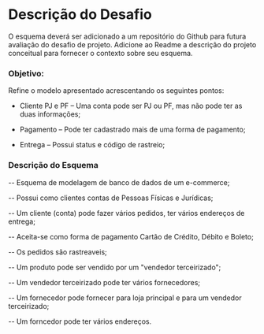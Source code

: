 # Descrição do Desafio
O esquema deverá ser adicionado a um repositório do Github para futura avaliação do desafio de projeto. Adicione ao Readme a descrição do projeto conceitual para fornecer o contexto sobre seu esquema.

### Objetivo:
Refine o modelo apresentado acrescentando os seguintes pontos:

- Cliente PJ e PF – Uma conta pode ser PJ ou PF, mas não pode ter as duas informações;

- Pagamento – Pode ter cadastrado mais de uma forma de pagamento;

- Entrega – Possui status e código de rastreio;

### Descrição do Esquema

-- Esquema de modelagem de banco de dados de um e-commerce;

-- Possui como clientes contas de Pessoas Físicas e Jurídicas;

-- Um cliente (conta) pode fazer vários pedidos, ter vários endereços de entrega;

-- Aceita-se como forma de pagamento Cartão de Crédito, Débito e Boleto;

-- Os pedidos são rastreaveis;

-- Um produto pode ser vendido por um "vendedor terceirizado";

-- Um vendedor terceirizado pode ter vários fornecedores;

-- Um fornecedor pode fornecer para loja principal e para um vendedor terceirizado;

-- Um forncedor pode ter vários endereços.
